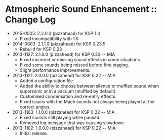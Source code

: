 # Atmospheric Sound Enhancement :: Change Log

* 2015-0505: 2.2.0.0 (pizzahead) for KSP 1.0
	+ Fixed incompatibility with 1.0 
* 2014-0603: 2.1.1.0 (pizzahead) for KSP 0.23.5
	+ Rebuild for KSP 0.23
* 2013-1127: 2.1.0.0 (pizzahead) for KSP 0.22 -- MIA 
	+ Fixed incorrect or missing sound effects in some situations.
	+ Fixed some sounds being missed before first staging.
	+ Slight performance improvements.
* 2013-1121: 2.0.0.0 (pizzahead) for KSP 0.22 -- MIA
	+ Added a configuration file.
	+ Added the ability to choose between silence or muffled sound when supersonic or in a vacuum (muffled by default).
	+ Customised condensation and re-entry effects.
	+ Fixed issues with the Mach sounds not always being played at the correct angles.
* 2013-1103: 1.1.0.0 (pizzahead) for KSP 0.22 -- MIA
	+ Fixed sounds still playing while paused.
	+ Removed log message that was causing slowdown.
* 2013-1102: 1.0.0.0 (pizzahead) for KSP 0.22 -- MIA
	+ Initial release.

